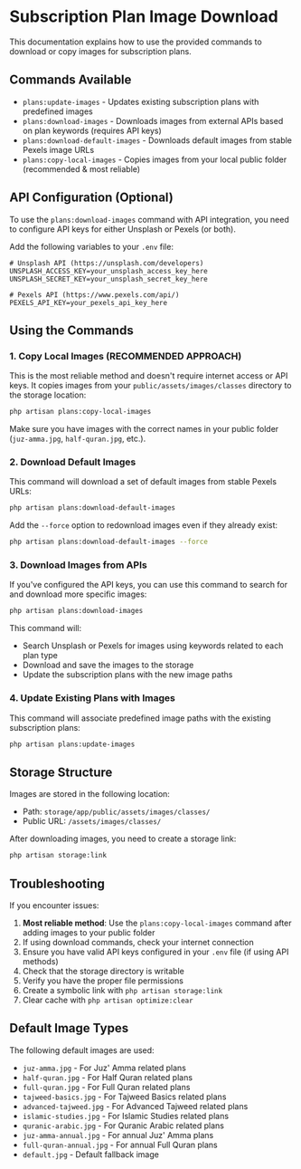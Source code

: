 # Subscription Plan Image Download

This documentation explains how to use the provided commands to download or copy images for subscription plans.

## Commands Available

- `plans:update-images` - Updates existing subscription plans with predefined images
- `plans:download-images` - Downloads images from external APIs based on plan keywords (requires API keys)
- `plans:download-default-images` - Downloads default images from stable Pexels image URLs
- `plans:copy-local-images` - Copies images from your local public folder (recommended & most reliable)

## API Configuration (Optional)

To use the `plans:download-images` command with API integration, you need to configure API keys for either Unsplash or Pexels (or both).

Add the following variables to your `.env` file:

```
# Unsplash API (https://unsplash.com/developers)
UNSPLASH_ACCESS_KEY=your_unsplash_access_key_here
UNSPLASH_SECRET_KEY=your_unsplash_secret_key_here

# Pexels API (https://www.pexels.com/api/)
PEXELS_API_KEY=your_pexels_api_key_here
```

## Using the Commands

### 1. Copy Local Images (RECOMMENDED APPROACH)

This is the most reliable method and doesn't require internet access or API keys. It copies images from your `public/assets/images/classes` directory to the storage location:

```bash
php artisan plans:copy-local-images
```

Make sure you have images with the correct names in your public folder (`juz-amma.jpg`, `half-quran.jpg`, etc.).

### 2. Download Default Images

This command will download a set of default images from stable Pexels URLs:

```bash
php artisan plans:download-default-images
```

Add the `--force` option to redownload images even if they already exist:

```bash
php artisan plans:download-default-images --force
```

### 3. Download Images from APIs

If you've configured the API keys, you can use this command to search for and download more specific images:

```bash
php artisan plans:download-images
```

This command will:
- Search Unsplash or Pexels for images using keywords related to each plan type
- Download and save the images to the storage
- Update the subscription plans with the new image paths

### 4. Update Existing Plans with Images

This command will associate predefined image paths with the existing subscription plans:

```bash
php artisan plans:update-images
```

## Storage Structure

Images are stored in the following location:
- Path: `storage/app/public/assets/images/classes/`
- Public URL: `/assets/images/classes/`

After downloading images, you need to create a storage link:

```bash
php artisan storage:link
```

## Troubleshooting

If you encounter issues:

1. **Most reliable method**: Use the `plans:copy-local-images` command after adding images to your public folder
2. If using download commands, check your internet connection
3. Ensure you have valid API keys configured in your `.env` file (if using API methods)
4. Check that the storage directory is writable
5. Verify you have the proper file permissions
6. Create a symbolic link with `php artisan storage:link`
7. Clear cache with `php artisan optimize:clear`

## Default Image Types

The following default images are used:

- `juz-amma.jpg` - For Juz' Amma related plans
- `half-quran.jpg` - For Half Quran related plans
- `full-quran.jpg` - For Full Quran related plans
- `tajweed-basics.jpg` - For Tajweed Basics related plans
- `advanced-tajweed.jpg` - For Advanced Tajweed related plans
- `islamic-studies.jpg` - For Islamic Studies related plans
- `quranic-arabic.jpg` - For Quranic Arabic related plans
- `juz-amma-annual.jpg` - For annual Juz' Amma plans
- `full-quran-annual.jpg` - For annual Full Quran plans
- `default.jpg` - Default fallback image 